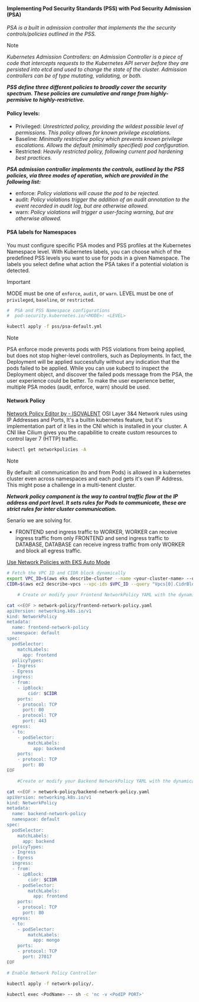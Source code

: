 #### Implementing Pod Security Standards (PSS) with Pod Security Admission (PSA)
*PSA is a built in admission controller that implements the the security controls/policies outlined in the PSS.*

> [!NOTE]
> *Kubernetes Admission Controllers: an Admission Controller is a piece of code that intercepts requests to the Kubernetes API server before they are persisted into etcd and used to change the state of the cluster. Admission controllers can be of type mutating, validating, or both.*


***PSS define three different policies to broadly cover the security spectrum. These policies are cumulative and range from highly-permisive to highly-restrictive.***

#### Policy levels:
 - Privileged: *Unrestricted policy, providing the wildest possible level of permissions. This policy allows for known privilege escalations.*
 - Baseline: *Minimally restrictive policy which prevents known privilege escalations. Allows the default (minimally specified) pod configuration.*
 - Restricted: *Heavily restricted policy, following current pod hardening best practices.*

***PSA admission controller implements the controls, outlined by the PSS policies, via three modes of operation, which are provided in the following list:***
 - enforce: *Policy violations will cause the pod to be rejected.*
 - audit: *Policy violations trigger the addition of an audit annotation to the event recorded in audit log, but are otherwise allowed.*
 - warn: *Policy violations will trigger a user-facing warning, but are otherwise allowed.*

#### PSA labels for Namespaces
You must configure specific PSA modes and PSS profiles at the Kubernetes Namespace level.
With Kubernetes labels, you can choose which of the predefined PSS levels you want to use for pods in a given Namespace.
The labels you select define what action the PSA takes if a potential violation is detected.

> [!IMPORTANT]
> MODE must be one of `enforce`, `audit`, or `warn`.
> LEVEL must be one of `privileged`, `baseline`, or `restricted`.

 ```bash
 #  PSA and PSS Namespace configurations
 #  pod-security.kubernetes.io/<MODE>: <LEVEL>

 kubectl apply -f pss/psa-default.yml
 ```
> [!NOTE]
> PSA enforce mode prevents pods with PSS violations from being applied, but does not stop higher-level controllers, such as Deployments. In fact, the Deployment will be applied successfully without any indication that the pods failed to be applied. While you can use kubectl to inspect the Deployment object, and discover the failed pods message from the PSA, the user experience could be better. To make the user experience better, multiple PSA modes (audit, enforce, warn) should be used.



#### Network Policy
[Network Policy Editor by - ISOVALENT](https://editor.networkpolicy.io/)
OSI Layer 3&4 Network rules using IP Addresses and Ports, It's a builtin kubernetes feature, but it's implementation part of it lies in the CNI which is installed in your cluster. A CNI like Cilium gives you the capabilitie to create custom resources to control layer 7 (HTTP) traffic.

 ```bash
 kubectl get networkpolicies -A
 ```

> [!NOTE]
> By default: all communication (to and from Pods) is allowed in a kubernetes cluster even across namespaces and each pod gets it's own IP Address. This might pose a challenge in a multi-tenent cluster.

***Network policy component is the way to control traffic flow at the IP address and port level.
It sets rules for Pods to communicate, these are strict rules for inter cluster communication.***

Senario we are solving for.
 - FRONTEND send ingress traffic to WORKER, WORKER can receive ingress traffic from only FRONTEND and send ingress traffic to DATABASE, DATABASE can receive ingress traffic from only WORKER and block all egress traffic. 

[Use Network Policies with EKS Auto Mode](https://docs.aws.amazon.com/eks/latest/userguide/auto-net-pol.html)

```bash
# Fetch the VPC ID and CIDR block dynamically
export VPC_ID=$(aws eks describe-cluster --name <your-cluster-name> --query "cluster.resourcesVpcConfig.vpcId" --output text)
CIDR=$(aws ec2 describe-vpcs --vpc-ids $VPC_ID --query "Vpcs[0].CidrBlock" --output text)
```

```bash
    # Create or modify your Frontend NetworkPolicy YAML with the dynamically fetched CIDR

cat <<EOF > network-policy/frontend-network-policy.yaml
apiVersion: networking.k8s.io/v1
kind: NetworkPolicy
metadata:
  name: frontend-network-policy
  namespace: default
spec:
  podSelector:
    matchLabels:
      app: frontend
  policyTypes:
  - Ingress
  - Egress
  ingress:
  - from:
    - ipBlock:
        cidr: $CIDR
    ports:
    - protocol: TCP
      port: 80
    - protocol: TCP
      port: 443
  egress:
  - to:
    - podSelector:
        matchLabels:
          app: backend
    ports:
    - protocol: TCP
      port: 80
EOF
```

```bash
    #Create or modify your Backend NetworkPolicy YAML with the dynamically fetched CIDR

cat <<EOF > network-policy/backend-network-policy.yaml
apiVersion: networking.k8s.io/v1
kind: NetworkPolicy
metadata:
  name: backend-network-policy
  namespace: default
spec:
  podSelector:
    matchLabels:
      app: backend
  policyTypes:
  - Ingress
  - Egress
  ingress:
  - from:
    - ipBlock:
        cidr: $CIDR
    - podSelector:
        matchLabels:
          app: frontend
    ports:
    - protocol: TCP
      port: 80
  egress:
  - to:
    - podSelector:
        matchLabels:
          app: mongo
    ports:
    - protocol: TCP
      port: 27017
EOF
```


 ```bash
 # Enable Network Policy Controller

 kubectl apply -f network-policy/.

 kubectl exec <PodName> -- sh -c 'nc -v <PodIP PORT>'
 ```
